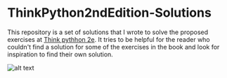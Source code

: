 # ThinkPython2ndEdition-Solutions

This repository is a set of solutions that I wrote to solve the proposed exercises at  [Think pythhon 2e](https://greenteapress.com/wp/think-python-2e/). It tries to be helpful for the reader who couldn't find a solution for some of the exercises in the book and look for inspiration to find their own solution.

![alt text](http://greenteapress.com/thinkpython2/think_python2_medium.jpg)
